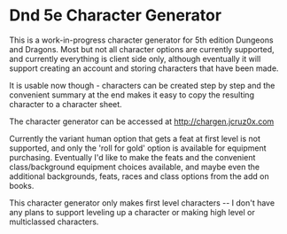 
# Dnd 5e Character Generator

This is a work-in-progress character generator for 5th edition Dungeons and Dragons.
Most but not all character options are currently supported, and currently everything 
is client side only, although eventually it will support creating an account and storing 
characters that have been made.

It is usable now though - characters can be created step by step and the convenient
summary at the end makes it easy to copy the resulting character to a character sheet.

The character generator can be accessed at http://chargen.jcruz0x.com

Currently the variant human option that gets a feat
at first level is not supported, and only the 'roll for gold' option is available for
equipment purchasing. Eventually I'd like to make the feats and the convenient 
class/background equipment choices available, and maybe even the additional 
backgrounds, feats, races and class options from the add on books.

This character generator only makes first level characters -- I don't have any plans
to support leveling up a character or making high level or multiclassed characters.


